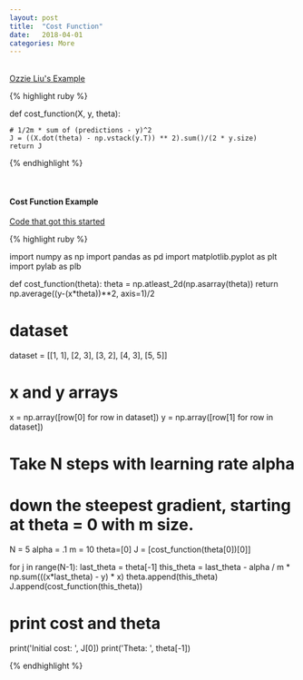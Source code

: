```yaml
---
layout: post
title:  "Cost Function"
date:   2018-04-01
categories: More
---
```

<br />

<a href="http://ozzieliu.com/2016/02/09/gradient-descent-tutorial/">
Ozzie Liu's Example
</a>

{% highlight ruby %}

def cost_function(X, y, theta):

    # 1/2m * sum of (predictions - y)^2
    J = ((X.dot(theta) - np.vstack(y.T)) ** 2).sum()/(2 * y.size)
    return J

{% endhighlight %}

<br />
<h4>Cost Function Example</h4>

<a href="https://scipython.com/blog/visualizing-the-gradient-descent-method/">
Code that got this started
</a>


{% highlight ruby %}

import numpy as np
import pandas as pd
import matplotlib.pyplot as plt
import pylab as plb

def cost_function(theta):
    theta = np.atleast_2d(np.asarray(theta))
    return np.average((y-(x*theta))**2, axis=1)/2

# dataset
dataset = [[1, 1], [2, 3], [3, 2], [4, 3], [5, 5]]

# x and y arrays
x = np.array([row[0] for row in dataset])
y = np.array([row[1] for row in dataset])

# Take N steps with learning rate alpha
# down the steepest gradient, starting at theta = 0 with m size.
N = 5
alpha = .1
m = 10
theta=[0]
J = [cost_function(theta[0])[0]]

for j in range(N-1):
    last_theta = theta[-1]
    this_theta = last_theta - alpha / m * np.sum(((x*last_theta) - y) * x)
    theta.append(this_theta)
    J.append(cost_function(this_theta))

# print cost and theta
print('Initial cost: ', J[0])
print('Theta: ', theta[-1])

{% endhighlight %}
